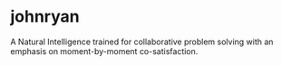 # johnryan

A Natural Intelligence trained for collaborative problem solving with an emphasis on moment-by-moment co-satisfaction.

